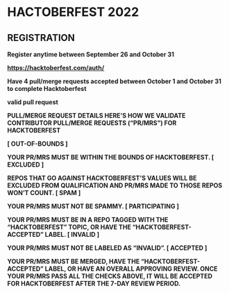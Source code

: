 <H1><B>HACTOBERFEST 2022<B></H1>
  
 <H2>REGISTRATION</h2>
  Register anytime between September 26 and October 31
  
  https://hacktoberfest.com/auth/
  
Have 4 pull/merge requests accepted between October 1 and October 31 to complete Hacktoberfest
  
  <b>valid pull request</b>
  
  
 PULL/MERGE REQUEST DETAILS
HERE’S HOW WE VALIDATE CONTRIBUTOR PULL/MERGE REQUESTS (“PR/MRS”) FOR HACKTOBERFEST

[ OUT-OF-BOUNDS ]

YOUR PR/MRS MUST BE WITHIN THE BOUNDS OF HACKTOBERFEST.
[ EXCLUDED ]

REPOS THAT GO AGAINST HACKTOBERFEST’S VALUES WILL BE EXCLUDED FROM QUALIFICATION AND PR/MRS MADE TO THOSE REPOS WON’T COUNT.
[ SPAM ]

YOUR PR/MRS MUST NOT BE SPAMMY.
[ PARTICIPATING ]

YOUR PR/MRS MUST BE IN A REPO TAGGED WITH THE “HACKTOBERFEST” TOPIC, OR HAVE THE “HACKTOBERFEST-ACCEPTED” LABEL.
[ INVALID ]

YOUR PR/MRS MUST NOT BE LABELED AS “INVALID”.
[ ACCEPTED ]

YOUR PR/MRS MUST BE MERGED, HAVE THE “HACKTOBERFEST-ACCEPTED” LABEL, OR HAVE AN OVERALL APPROVING REVIEW.
ONCE YOUR PR/MRS PASS ALL THE CHECKS ABOVE, IT WILL BE ACCEPTED FOR HACKTOBERFEST AFTER THE 7-DAY REVIEW PERIOD.
